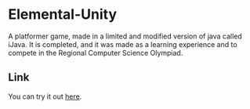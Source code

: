 # Elemental-Unity
A platformer game, made in a limited and modified version of java called iJava. It is completed, and it was made as a learning experience and to compete in the Regional Computer Science Olympiad.

## Link
You can try it out [here](https://descubre.inf.um.es/muestra.php?id=9375f6f7e4dbdd9ed565cae2ab175a8f).
